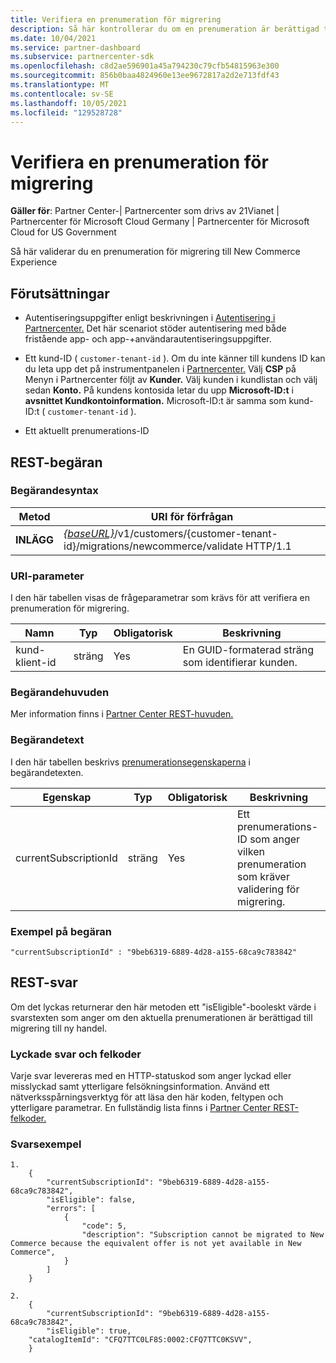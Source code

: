 ```yaml
---
title: Verifiera en prenumeration för migrering
description: Så här kontrollerar du om en prenumeration är berättigad till migrering.
ms.date: 10/04/2021
ms.service: partner-dashboard
ms.subservice: partnercenter-sdk
ms.openlocfilehash: c8d2ae596901a45a794230c79cfb54815963e300
ms.sourcegitcommit: 856b0baa4824960e13ee9672817a2d2e713fdf43
ms.translationtype: MT
ms.contentlocale: sv-SE
ms.lasthandoff: 10/05/2021
ms.locfileid: "129528728"
---
```

# <a name="validate-a-subscription-for-migration"></a>Verifiera en prenumeration för migrering

**Gäller för**: Partner Center-| Partnercenter som drivs av 21Vianet | Partnercenter för Microsoft Cloud Germany | Partnercenter för Microsoft Cloud for US Government

Så här validerar du en prenumeration för migrering till New Commerce Experience

## <a name="prerequisites"></a>Förutsättningar

- Autentiseringsuppgifter enligt beskrivningen i [Autentisering i Partnercenter.](partner-center-authentication.md) Det här scenariot stöder autentisering med både fristående app- och app-+användarautentiseringsuppgifter.

- Ett kund-ID ( `customer-tenant-id` ). Om du inte känner till kundens ID kan du leta upp det på instrumentpanelen i [Partnercenter.](https://partner.microsoft.com/dashboard) Välj **CSP** på Menyn i Partnercenter följt av **Kunder.** Välj kunden i kundlistan och välj sedan **Konto.** På kundens kontosida letar du upp **Microsoft-ID:t** i **avsnittet Kundkontoinformation.** Microsoft-ID:t är samma som kund-ID:t ( `customer-tenant-id` ).

- Ett aktuellt prenumerations-ID

## <a name="rest-request"></a>REST-begäran

### <a name="request-syntax"></a>Begärandesyntax

| Metod  | URI för förfrågan                                                                                                            |
|---------|------------------------------------------------------------------------------------------------------------------------|
|**INLÄGG** | [*{baseURL}*](partner-center-rest-urls.md)/v1/customers/{customer-tenant-id}/migrations/newcommerce/validate HTTP/1.1  |

### <a name="uri-parameter"></a>URI-parameter

I den här tabellen visas de frågeparametrar som krävs för att verifiera en prenumeration för migrering.

| Namn               | Typ   | Obligatorisk | Beskrivning                                           |
|--------------------|--------|----------|-------------------------------------------------------|
| kund-klient-id | sträng | Yes      | En GUID-formaterad sträng som identifierar kunden. |

### <a name="request-headers"></a>Begärandehuvuden

Mer information finns i [Partner Center REST-huvuden.](headers.md)

### <a name="request-body"></a>Begärandetext

I den här tabellen beskrivs [prenumerationsegenskaperna](subscription-resources.md) i begärandetexten.

| Egenskap              | Typ             | Obligatorisk        | Beskrivning |
|-----------------------|------------------|-----------------|-----------------------------------------------------------------------------------------------------------|
| currentSubscriptionId | sträng           | Yes             | Ett prenumerations-ID som anger vilken prenumeration som kräver validering för migrering.            |

### <a name="request-example"></a>Exempel på begäran

```http
"currentSubscriptionId" : "9beb6319-6889-4d28-a155-68ca9c783842"
```

## <a name="rest-response"></a>REST-svar

Om det lyckas returnerar den här metoden ett "isEligible"-booleskt värde i svarstexten som anger om den aktuella prenumerationen är berättigad till migrering till ny handel.

### <a name="response-success-and-error-codes"></a>Lyckade svar och felkoder

Varje svar levereras med en HTTP-statuskod som anger lyckad eller misslyckad samt ytterligare felsökningsinformation. Använd ett nätverksspårningsverktyg för att läsa den här koden, feltypen och ytterligare parametrar. En fullständig lista finns i [Partner Center REST-felkoder.](error-codes.md)

### <a name="response-examples"></a>Svarsexempel

```http
1. 
    {
        "currentSubscriptionId": "9beb6319-6889-4d28-a155-68ca9c783842",
        "isEligible": false,
        "errors": [
            {
                "code": 5,
                "description": "Subscription cannot be migrated to New Commerce because the equivalent offer is not yet available in New Commerce",
            }
        ]
    }

2. 
    {
        "currentSubscriptionId": "9beb6319-6889-4d28-a155-68ca9c783842",
        "isEligible": true,
    "catalogItemId": "CFQ7TTC0LF8S:0002:CFQ7TTC0KSVV",
    }
```
